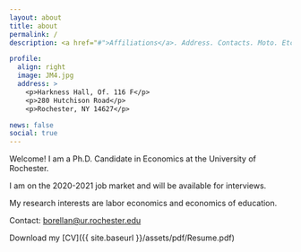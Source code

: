 ```yaml
---
layout: about
title: about
permalink: /
description: <a href="#">Affiliations</a>. Address. Contacts. Moto. Etc.

profile:
  align: right
  image: JM4.jpg
  address: >
    <p>Harkness Hall, Of. 116 F</p>
    <p>280 Hutchison Road</p>
    <p>Rochester, NY 14627</p>

news: false
social: true
---
```


Welcome! I am a Ph.D. Candidate in Economics at the University of Rochester.

I am on the 2020-2021 job market and will be available for interviews. 

My research interests are labor economics and economics of education.

Contact: <a href="mailto:borellan@ur.rochester.edu">borellan@ur.rochester.edu</a>

Download my [CV]({{ site.baseurl }}/assets/pdf/Resume.pdf)



